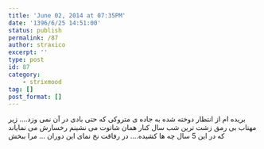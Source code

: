 ```yaml
---
title: 'June 02, 2014 at 07:35PM'
date: '1396/6/25 14:51:00'
status: publish
permalink: /87
author: straxico
excerpt: ''
type: post
id: 87
category:
    - strixmood
tag: []
post_format: []
---
```

<div>بریده ام از انتظار دوخته شده به جاده ی متروکی که حتی بادی در آن نمی وزد…. زیر مهتاب بی رمق زشت ترین شب سال کنار همان شاتوت می نشینم رخسارش می نمایاند که در این 5 سال چه ها کشیده…. در رفاقت نخ نمای این دوران … مرا ببخش</div>